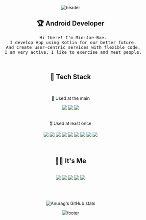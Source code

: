 <div align = "center">
  
![header](https://capsule-render.vercel.app/api?type=waving&color=FFD700&text=%20Min-Jae-Bae%20%20&height=200&fontSize=90&fontColor=000000)
  
  ## 🏆 Android Developer
  <pre>
  Hi there! I'm Min-Jae-Bae.
  I develop App using Kotlin for our better future.
  And create user-centric services with flexible code.
  I am very active, I like to exercise and meet people.</pre>
  
  <br>
  
  ## 🔎 Tech Stack
  
  <br>
  
  🥇 Used at the main
  <div>
  <img src="https://img.shields.io/badge/Kotlin-7F52FF?style=for-the-badge&logo=Kotlin&logoColor=white"/>
   <img src="https://img.shields.io/badge/Android-3DDC84?style=for-the-badge&logo=Android&logoColor=white"/>
   <img src="https://img.shields.io/badge/Notion-000000?style=for-the-badge&logo=Notion&logoColor=white"/>
  </div>
  
  <br>
  
  🎖 Used at least once
  <div>
    <img src="https://img.shields.io/badge/HTML5-E34F26?style=for-the-badge&logo=HTML5&logoColor=white"/>
    <img src="https://img.shields.io/badge/Java-E34F26?style=for-the-badge&logo=Java&logoColor=white"/>
    <img src="https://img.shields.io/badge/JavaScript-F7DF1E?style=for-the-badge&logo=JavaScript&logoColor=white"/>
    <img src="https://img.shields.io/badge/CSS3-1572B6?style=for-the-badge&logo=CSS3&logoColor=white"/>
    <img src="https://img.shields.io/badge/C++-A8B9CC?style=for-the-badge&logo=C++&logoColor=white"/>
    <img src="https://img.shields.io/badge/C-A8B9CC?style=for-the-badge&logo=C&logoColor=white"/>
    <img src="https://img.shields.io/badge/React-61DAFB?style=for-the-badge&logo=React&logoColor=white"/>
    <img src="https://img.shields.io/badge/Python-3776AB?style=for-the-badge&logo=Python&logoColor=white"/>
    <img src="https://img.shields.io/badge/Figma-F24E1E?style=for-the-badge&logo=Figma&logoColor=white"/>
  </div>
  
  <br>
  <br>
  
  ## 🕵️‍♂️ It's Me
  
  <br>
  
  <div>
    <a href = "https://github.com/Min-Jae-Bae"><img src="https://img.shields.io/badge/GitHub-181717?style=for-the-badge&logo=GitHub&logoColor=white"/></a>
    <a href = "https://kr.linkedin.com/in/bae-min-jae-437523237"><img src="https://img.shields.io/badge/LinkedIn-0A66C2?style=for-the-badge&logo=LinkedIn&logoColor=white"/></a>
    <a href = "https://myithistory1.tistory.com"><img src="https://img.shields.io/badge/Blog-000000?style=for-the-badge&logo=Tistory&logoColor=white"/></a>
    <a href = "https://ginger-puck-b7f.notion.site/Min-Jae-2cca64a9500c423a8e39764bca16304d"><img src="https://img.shields.io/badge/Resume-000000?style=for-the-badge&logo=Notion&logoColor=white"/></a>
    <img src="https://img.shields.io/badge/qoalaswo123@icloud.com-3693F3?style=for-the-badge&logo=iCloud&logoColor=white"/>
  </div>
  
  <br>
  <br>
  <br>
  
![Anurag's GitHub stats](https://github-readme-stats.vercel.app/api?username=Min-Jae-Bae&show_icons=true&theme=great-gatsby)

![footer](https://capsule-render.vercel.app/api?section=footer&type=waving&color=FFD700)
  
</div>

